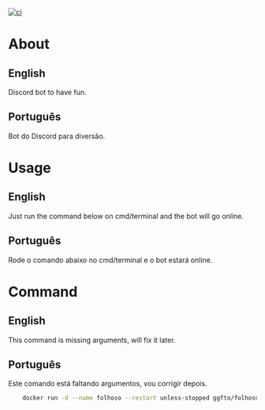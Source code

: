[![ci](https://github.com/ggfto/folhoso/actions/workflows/ci.yml/badge.svg?branch=main)](https://github.com/ggfto/folhoso/actions/workflows/ci.yml?branch=main)

# About
## English
Discord bot to have fun.

## Português
Bot do Discord para diversão.

# Usage

## English
Just run the command below on cmd/terminal and the bot will go online.

## Português
Rode o comando abaixo no cmd/terminal e o bot estará online.

# Command
## English
This command is missing arguments, will fix it later.
## Português
Este comando está faltando argumentos, vou corrigir depois.

```bash
    docker run -d --name folhoso --restart unless-stopped ggfto/folhoso
```
